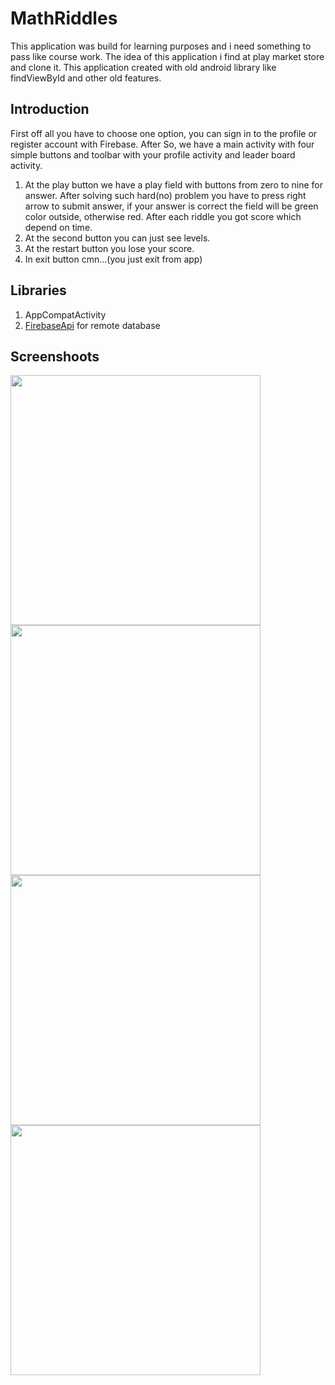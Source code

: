 MathRiddles
===========
This application was build for learning purposes and i need something to pass like course work. The idea of this application i find at play market store and clone it. This application created with old android library like findViewById and other old features.

Introduction
------------
First off all you have to choose one option, you can sign in to the profile or register account with Firebase. After
So, we have a main activity with four simple buttons and toolbar with your profile activity and leader board activity.
1) At the play button we have a play field with buttons from zero to nine for answer. After solving such hard(no) problem you have to press right arrow to submit answer, if your answer is correct the field will be green color outside, otherwise red. After each riddle you got score which depend on time.
2) At the second button you can just see levels.
3) At the restart button you lose your score.
4) In exit button cmn...(you just exit from app)

Libraries
---------
1) AppCompatActivity
2) [FirebaseApi](https://firebase.google.com/) for remote database

Screenshoots
------------

<img src="https://sun9-22.userapi.com/c857732/v857732983/18fc04/V7hBdQ5YPk4.jpg" height="400" width=auto> <img src="https://sun9-72.userapi.com/c206528/v206528983/93be7/d7G5pj6PD5w.jpg" height="400" width=auto> <img src="https://sun9-7.userapi.com/c205824/v205824441/937a5/hC_0NQ5WfhQ.jpg" height="400" width=auto> <img src="https://sun9-46.userapi.com/c858128/v858128983/198015/tGFe6bta09Q.jpg" height="400" width=auto>

